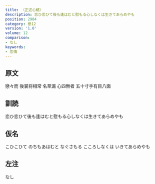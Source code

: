 ```yaml
---
title: （正述心緒）
description: 恋ひ恋ひて後も逢はむと慰もる心しなくは生きてあらめやも
position: 2904
category: 巻12
version: '1.0'
volume: 12
comparison:
- なし
keywords:
- 恋情
---
```


## 原文

戀々而 後裳将相常 名草漏 心四無者 五十寸手有目八面

## 訓読

恋ひ恋ひて後も逢はむと慰もる心しなくは生きてあらめやも

## 仮名

こひこひて のちもあはむと なぐさもる こころしなくは いきてあらめやも

## 左注

なし
